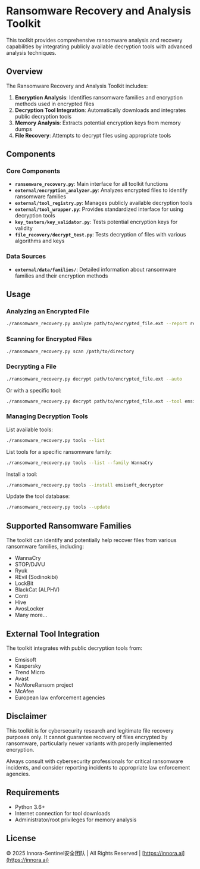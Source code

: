 # Ransomware Recovery and Analysis Toolkit

This toolkit provides comprehensive ransomware analysis and recovery capabilities by integrating publicly available decryption tools with advanced analysis techniques.

## Overview

The Ransomware Recovery and Analysis Toolkit includes:

1. **Encryption Analysis**: Identifies ransomware families and encryption methods used in encrypted files
2. **Decryption Tool Integration**: Automatically downloads and integrates public decryption tools
3. **Memory Analysis**: Extracts potential encryption keys from memory dumps
4. **File Recovery**: Attempts to decrypt files using appropriate tools

## Components

### Core Components

- **`ransomware_recovery.py`**: Main interface for all toolkit functions
- **`external/encryption_analyzer.py`**: Analyzes encrypted files to identify ransomware families
- **`external/tool_registry.py`**: Manages publicly available decryption tools
- **`external/tool_wrapper.py`**: Provides standardized interface for using decryption tools
- **`key_testers/key_validator.py`**: Tests potential encryption keys for validity
- **`file_recovery/decrypt_test.py`**: Tests decryption of files with various algorithms and keys

### Data Sources

- **`external/data/families/`**: Detailed information about ransomware families and their encryption methods

## Usage

### Analyzing an Encrypted File

```bash
./ransomware_recovery.py analyze path/to/encrypted_file.ext --report report.txt
```

### Scanning for Encrypted Files

```bash
./ransomware_recovery.py scan /path/to/directory
```

### Decrypting a File

```bash
./ransomware_recovery.py decrypt path/to/encrypted_file.ext --auto
```

Or with a specific tool:

```bash
./ransomware_recovery.py decrypt path/to/encrypted_file.ext --tool emsisoft_decryptor --family "STOP"
```

### Managing Decryption Tools

List available tools:
```bash
./ransomware_recovery.py tools --list
```

List tools for a specific ransomware family:
```bash
./ransomware_recovery.py tools --list --family WannaCry
```

Install a tool:
```bash
./ransomware_recovery.py tools --install emsisoft_decryptor
```

Update the tool database:
```bash
./ransomware_recovery.py tools --update
```

## Supported Ransomware Families

The toolkit can identify and potentially help recover files from various ransomware families, including:

- WannaCry
- STOP/DJVU
- Ryuk
- REvil (Sodinokibi)
- LockBit
- BlackCat (ALPHV)
- Conti
- Hive
- AvosLocker
- Many more...

## External Tool Integration

The toolkit integrates with public decryption tools from:

- Emsisoft
- Kaspersky
- Trend Micro
- Avast
- NoMoreRansom project
- McAfee
- European law enforcement agencies

## Disclaimer

This toolkit is for cybersecurity research and legitimate file recovery purposes only. It cannot guarantee recovery of files encrypted by ransomware, particularly newer variants with properly implemented encryption.

Always consult with cybersecurity professionals for critical ransomware incidents, and consider reporting incidents to appropriate law enforcement agencies.

## Requirements

- Python 3.6+
- Internet connection for tool downloads
- Administrator/root privileges for memory analysis

## License

© 2025 Innora-Sentinel安全团队 | All Rights Reserved | [https://innora.ai](https://innora.ai)